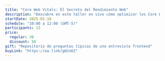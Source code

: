 ```yaml
---
title: "Core Web Vitals: El Secreto del Rendimiento Web"
description: "Descubre en este taller en vivo cómo optimizar los Core Web Vitals para lograr sitios más rápidos, estables y efectivos."
startDate: 2025-01-18
schedule: "10:00 a 12:00 (GMT-5)"
participants: 13
price:
  regular: 30
  discount: 50
gift: "Repositorio de preguntas típicas de una entrevista frontend"
buyLink: "https://wa.link/g02x62"
---
```

